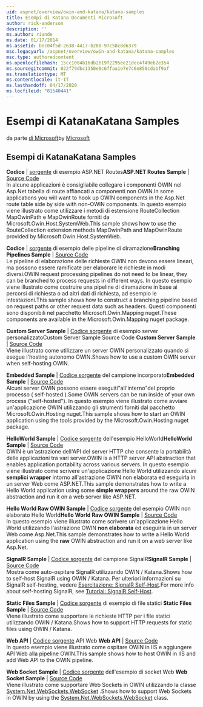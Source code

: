 ```yaml
---
uid: aspnet/overview/owin-and-katana/katana-samples
title: Esempi di Katana Documenti Microsoft
author: rick-anderson
description: ''
ms.author: riande
ms.date: 01/17/2014
ms.assetid: bec04f5d-2638-4417-b288-97c58c8d6379
msc.legacyurl: /aspnet/overview/owin-and-katana/katana-samples
msc.type: authoredcontent
ms.openlocfilehash: 15cc1084b16db2619f2295ee21dec4f49eb2e354
ms.sourcegitcommit: 022f79dbc1350e0c6ffaa1e7e7c6e850cdabf9af
ms.translationtype: MT
ms.contentlocale: it-IT
ms.lasthandoff: 04/17/2020
ms.locfileid: "81540441"
---
```

# <a name="katana-samples"></a><span data-ttu-id="3af2a-102">Esempi di Katana</span><span class="sxs-lookup"><span data-stu-id="3af2a-102">Katana Samples</span></span>

<span data-ttu-id="3af2a-103">da parte [di Microsoft](https://github.com/microsoft)</span><span class="sxs-lookup"><span data-stu-id="3af2a-103">by [Microsoft](https://github.com/microsoft)</span></span>

## <a name="katana-samples"></a><span data-ttu-id="3af2a-104">Esempi di Katana</span><span class="sxs-lookup"><span data-stu-id="3af2a-104">Katana Samples</span></span>

<span data-ttu-id="3af2a-105">**Codice** | [sorgente](https://github.com/aspnet/samples/tree/master/samples/aspnet/Katana/AspNetRoutes) di esempio ASP.NET Routes</span><span class="sxs-lookup"><span data-stu-id="3af2a-105">**ASP.NET Routes Sample** | [Source Code](https://github.com/aspnet/samples/tree/master/samples/aspnet/Katana/AspNetRoutes)</span></span>  
<span data-ttu-id="3af2a-106">In alcune applicazioni è consigliabile collegare i componenti OWIN nel Asp.Net tabella di route affiancati a componenti non OWIN.</span><span class="sxs-lookup"><span data-stu-id="3af2a-106">In some applications you will want to hook up OWIN components in the Asp.Net route table side by side with non-OWIN components.</span></span> <span data-ttu-id="3af2a-107">In questo esempio viene illustrato come utilizzare i metodi di estensione RouteCollection MapOwinPath e MapOwinRoute forniti da Microsoft.Owin.Host.SystemWeb.</span><span class="sxs-lookup"><span data-stu-id="3af2a-107">This sample shows how to use the RouteCollection extension methods MapOwinPath and MapOwinRoute provided by Microsoft.Owin.Host.SystemWeb.</span></span>

<span data-ttu-id="3af2a-108">**Codice** | [sorgente](https://github.com/aspnet/samples/tree/master/samples/aspnet/Katana/BranchingPipelines) di esempio delle pipeline di diramazione</span><span class="sxs-lookup"><span data-stu-id="3af2a-108">**Branching Pipelines Sample** | [Source Code](https://github.com/aspnet/samples/tree/master/samples/aspnet/Katana/BranchingPipelines)</span></span>  
<span data-ttu-id="3af2a-109">Le pipeline di elaborazione delle richieste OWIN non devono essere lineari, ma possono essere ramificate per elaborare le richieste in modi diversi.</span><span class="sxs-lookup"><span data-stu-id="3af2a-109">OWIN request processing pipelines do not need to be linear, they can be branched to process requests in different ways.</span></span> <span data-ttu-id="3af2a-110">In questo esempio viene illustrato come costruire una pipeline di diramazione in base ai percorsi di richiesta o ad altri dati di richiesta, ad esempio le intestazioni.</span><span class="sxs-lookup"><span data-stu-id="3af2a-110">This sample shows how to construct a branching pipeline based on request paths or other request data such as headers.</span></span> <span data-ttu-id="3af2a-111">Questi componenti sono disponibili nel pacchetto Microsoft.Owin.Mapping nuget.</span><span class="sxs-lookup"><span data-stu-id="3af2a-111">These components are available in the Microsoft.Owin.Mapping nuget package.</span></span>

<span data-ttu-id="3af2a-112">**Custom Server Sample** | [Codice sorgente](https://github.com/aspnet/samples/tree/master/samples/aspnet/Katana/CustomServer) di esempio server personalizzatoCustom Server Sample Source Code </span><span class="sxs-lookup"><span data-stu-id="3af2a-112">**Custom Server Sample** | [Source Code](https://github.com/aspnet/samples/tree/master/samples/aspnet/Katana/CustomServer) </span></span>  
<span data-ttu-id="3af2a-113">Viene illustrato come utilizzare un server OWIN personalizzato quando si esegue l'hosting autonomo OWIN.</span><span class="sxs-lookup"><span data-stu-id="3af2a-113">Shows how to use a custom OWIN server when self-hosting OWIN.</span></span>

<span data-ttu-id="3af2a-114">**Embedded Sample** | [Codice sorgente](https://github.com/aspnet/samples/tree/master/samples/aspnet/Katana/Embedded) del campione incorporato</span><span class="sxs-lookup"><span data-stu-id="3af2a-114">**Embedded Sample** | [Source Code](https://github.com/aspnet/samples/tree/master/samples/aspnet/Katana/Embedded)</span></span>  
<span data-ttu-id="3af2a-115">Alcuni server OWIN possono essere eseguiti&quot;all'interno&quot;del proprio processo ( self-hosted ).</span><span class="sxs-lookup"><span data-stu-id="3af2a-115">Some OWIN servers can be run inside of your own process (&quot;self-hosted&quot;).</span></span> <span data-ttu-id="3af2a-116">In questo esempio viene illustrato come avviare un'applicazione OWIN utilizzando gli strumenti forniti dal pacchetto Microsoft.Owin.Hosting nuget.</span><span class="sxs-lookup"><span data-stu-id="3af2a-116">This sample shows how to start an OWIN application using the tools provided by the Microsoft.Owin.Hosting nuget package.</span></span>

<span data-ttu-id="3af2a-117">**HelloWorld Sample** | [Codice sorgente](https://github.com/aspnet/samples/tree/master/samples/aspnet/Katana/HelloWorld) dell'esempio HelloWorld</span><span class="sxs-lookup"><span data-stu-id="3af2a-117">**HelloWorld Sample** | [Source Code](https://github.com/aspnet/samples/tree/master/samples/aspnet/Katana/HelloWorld)</span></span>  
<span data-ttu-id="3af2a-118">OWIN è un'astrazione dell'API del server HTTP che consente la portabilità delle applicazioni tra vari server.</span><span class="sxs-lookup"><span data-stu-id="3af2a-118">OWIN is a HTTP server API abstraction that enables application portability across various servers.</span></span> <span data-ttu-id="3af2a-119">In questo esempio viene illustrato come scrivere un'applicazione Hello World utilizzando alcuni **semplici wrapper** intorno all'astrazione OWIN non elaborata ed eseguirla in un server Web come ASP.NET.</span><span class="sxs-lookup"><span data-stu-id="3af2a-119">This sample demonstrates how to write a Hello World application using some **simple wrappers** around the raw OWIN abstraction and run it on a web server like ASP.NET.</span></span>

<span data-ttu-id="3af2a-120">**Hello World Raw OWIN Sample** | [Codice sorgente](https://github.com/aspnet/samples/tree/master/samples/aspnet/Katana/HelloWorldRawOwin) del esempio OWIN non elaborato Hello World</span><span class="sxs-lookup"><span data-stu-id="3af2a-120">**Hello World Raw OWIN Sample** | [Source Code](https://github.com/aspnet/samples/tree/master/samples/aspnet/Katana/HelloWorldRawOwin)</span></span>  
<span data-ttu-id="3af2a-121">In questo esempio viene illustrato come scrivere un'applicazione Hello World utilizzando l'astrazione OWIN **non elaborata** ed eseguirla in un server Web come Asp.Net.</span><span class="sxs-lookup"><span data-stu-id="3af2a-121">This sample demonstrates how to write a Hello World application using the **raw** OWIN abstraction and run it on a web server like Asp.Net.</span></span>

<span data-ttu-id="3af2a-122">**SignalR Sample** | [Codice sorgente](https://github.com/aspnet/samples/tree/master/samples/aspnet/Katana/SignalR) del campione SignalR</span><span class="sxs-lookup"><span data-stu-id="3af2a-122">**SignalR Sample** | [Source Code](https://github.com/aspnet/samples/tree/master/samples/aspnet/Katana/SignalR)</span></span>  
<span data-ttu-id="3af2a-123">Mostra come auto-ospitare SignalR utilizzando OWIN / Katana.</span><span class="sxs-lookup"><span data-stu-id="3af2a-123">Shows how to self-host SignalR using OWIN / Katana.</span></span> <span data-ttu-id="3af2a-124">Per ulteriori informazioni su SignalR self-hosting, vedere [Esercitazione: SignalR Self-Host](../../../signalr/overview/deployment/tutorial-signalr-self-host.md).</span><span class="sxs-lookup"><span data-stu-id="3af2a-124">For more info about self-hosting SignalR, see [Tutorial: SignalR Self-Host](../../../signalr/overview/deployment/tutorial-signalr-self-host.md).</span></span>

<span data-ttu-id="3af2a-125">**Static Files Sample** | [Codice sorgente](https://github.com/aspnet/samples/tree/master/samples/aspnet/Katana/StaticFilesSample) di esempio di file statici </span><span class="sxs-lookup"><span data-stu-id="3af2a-125">**Static Files Sample** | [Source Code](https://github.com/aspnet/samples/tree/master/samples/aspnet/Katana/StaticFilesSample) </span></span>  
<span data-ttu-id="3af2a-126">Viene illustrato come supportare le richieste HTTP per i file statici utilizzando OWIN / Katana.</span><span class="sxs-lookup"><span data-stu-id="3af2a-126">Shows how to support HTTP requests for static files using OWIN / Katana.</span></span>

<span data-ttu-id="3af2a-127">**Web API** | [Codice sorgente](https://github.com/aspnet/samples/tree/master/samples/aspnet/Katana/WebApi) API Web </span><span class="sxs-lookup"><span data-stu-id="3af2a-127">**Web API** | [Source Code](https://github.com/aspnet/samples/tree/master/samples/aspnet/Katana/WebApi) </span></span>  
<span data-ttu-id="3af2a-128">In questo esempio viene illustrato come ospitare OWIN in IIS e aggiungere API Web alla pipeline OWIN.</span><span class="sxs-lookup"><span data-stu-id="3af2a-128">This sample shows how to host OWIN in IIS and add Web API to the OWIN pipeline.</span></span>

<span data-ttu-id="3af2a-129">**Web Socket Sample** | [Codice sorgente](https://github.com/aspnet/samples/tree/master/samples/aspnet/Katana/WebSocketSample) dell'esempio di socket Web </span><span class="sxs-lookup"><span data-stu-id="3af2a-129">**Web Socket Sample** | [Source Code](https://github.com/aspnet/samples/tree/master/samples/aspnet/Katana/WebSocketSample) </span></span>  
<span data-ttu-id="3af2a-130">Viene illustrato come supportare Web Sockets in OWIN utilizzando la classe [System.Net.WebSockets.WebSocket](https://msdn.microsoft.com/library/system.net.websockets.websocket(v=vs.110).aspx) .</span><span class="sxs-lookup"><span data-stu-id="3af2a-130">Shows how to support Web Sockets in OWIN by using the [System.Net.WebSockets.WebSocket](https://msdn.microsoft.com/library/system.net.websockets.websocket(v=vs.110).aspx) class.</span></span>
